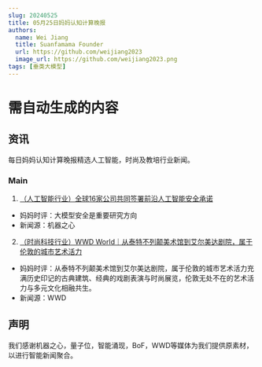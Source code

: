 ```yaml
---
slug: 20240525
title: 05月25日妈妈认知计算晚报
authors:
  name: Wei Jiang
  title: Suanfamama Founder
  url: https://github.com/weijiang2023
  image_url: https://github.com/weijiang2023.png
tags: [垂类大模型]
---
```


# 需自动生成的内容
## 资讯
每日妈妈认知计算晚报精选人工智能，时尚及教培行业新闻。

### Main

1. [（人工智能行业）全球16家公司共同签署前沿人工智能安全承诺](https://mp.weixin.qq.com/s/CsMa-FSp2Kf19ci0_ZoAsw)
* 妈妈时评：大模型安全是重要研究方向
* 新闻源：机器之心

2. [（时尚科技行业）WWD World｜从泰特不列颠美术馆到艾尔美达剧院，属于伦敦的城市艺术活力](https://mp.weixin.qq.com/s/yFYfdccnMYsRRFEEE6Vy3g)
* 妈妈时评：从泰特不列颠美术馆到艾尔美达剧院，属于伦敦的城市艺术活力充满历史印记的古典建筑、经典的戏剧表演与时尚展览，伦敦无处不在的艺术活力与多元文化相融共生。
* 新闻源：WWD

## 声明

我们感谢机器之心，量子位，智能涌现，BoF，WWD等媒体为我们提供原素材，以进行智能新闻聚合。